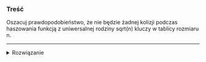 ### Treść
Oszacuj prawdopodobieństwo, że nie będzie żadnej kolizji podczas haszowania funkcją z uniwersalnej rodziny sqrt(n) kluczy w tablicy rozmiaru n.

------
<details><summary>Rozwiązanie</summary>
<p>

